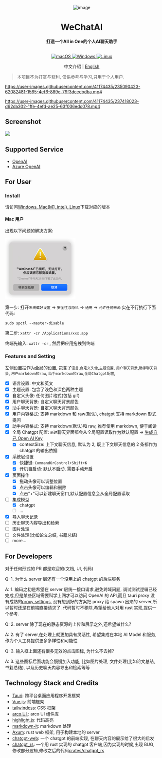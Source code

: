 <p align="center">
 <img src="docs/image/logo.png?raw=true" alt="image" height="100px"/>
<h1 align="center">WeChatAI</h1>
<div align="center">
 <strong>
    打造一个All in One的个人AI聊天助手
 </strong>
</div>
<br/>
<p align="center">
<a href="https://github.com/bingryan/WeChatAI/releases" target="_blank">
<img alt="macOS" src="https://img.shields.io/badge/-macOS-black?style=for-the-badge&logo=apple&logoColor=white" />
</a>
<a href="https://github.com/bingryan/WeChatAI/releases" target="_blank">
<img alt="Windows" src="https://img.shields.io/badge/Windows-0078D6?style=for-the-badge&logo=windows&logoColor=green" />
</a>
<a href="https://github.com/bingryan/WeChatAI/releases" target="_blank">
<img alt="Linux" src="https://img.shields.io/badge/Linux-FCC624?style=for-the-badge&logo=linux&logoColor=black" />
</a>
</p>

<p align="center">
    中文介绍 | <a href="./README.md">English</a>
</p>

> 本项目不为打赏与获利, 仅供参考与学习,只用于个人用户.

https://user-images.githubusercontent.com/41174435/235090423-62082481-1565-4ef6-889e-79f3dceebdba.mp4

https://user-images.githubusercontent.com/41174435/237418023-d62da302-1ffe-4efd-ae25-63f036edc078.mp4

## Screenshot

![](docs/image/WeChatAI-1.png)

## Supported Service

- [OpenAI](platform.openai.com)
- [Azure OpenAI](azure.com)

## For User

### Install

请访问[Windows, Mac(M1, intel), Linux](https://github.com/bingryan/WeChatAI/releases)下载对应的版本

#### Mac 用户

出现以下问题的解决方案:

<img src="docs/image/WeChatAI-2.png?raw=true" alt="image" height="200px"/>

第一步: 打开`系统偏好设置` -> `安全性与隐私` -> `通用` -> `允许任何来源`
实在不行执行下面代码:

```
sudo spctl --master-disable
```

第二步: `xattr -cr /Applications/xxx.app`

终端先输入: `xattr -cr` , 然后把应用拖拽到终端

### Features and Setting

左侧设置拦作为全局的设置, 包含了`语言`,`自定义头像`,`主题设置`, `用户聊天背景`,`助手聊天背景`, `用户markdown和raw`, `助手markdown和raw`,`全局Chatgpt配置`,

- [x] 语言设置: 中文和英文
- [x] 主题设置: 包含了浅色和深色两种主题
- [x] 自定义头像: 任何图片格式(包括 gif)
- [x] 用户聊天背景: 自定义聊天背景颜色
- [x] 助手聊天背景: 自定义聊天背景颜色
- [x] 用户内容格式: 支持 markdown 和 raw(默认), chatgpt 支持 markdown 形式提问
- [x] 助手内容格式: 支持 markdown(默认)和 raw, 推荐使用 markdown, 便于阅读
- [x] 全局 Chatgpt 配置: `新建`聊天界面都会从全局配置读取作为默认配置 -> [生成自己 Open AI Key](https://platform.openai.com/account/api-keys)
  - [x] contextSize: 上下文聊天信息, 默认为 2, 既上下文聊天信息的 2 条都作为 chatgpt 的输出依据
- [x] 系统层设置
  - [x] 快捷键: `CommandOrControl+Shift+K`
  - [x] 开机自启动: 默认不启动, 需要手动开启
- [x] 页面操作
  - [x] 拖动头像可以调整位置
  - [x] 点击头像可以编辑和删除
  - [x] 点击"+"可以新建聊天窗口,默认配置信息会从全局配置读取
- [ ] 集成模型
  - [x] chatgpt
  - [ ] ...
- [x] 导入聊天记录
- [ ] 历史聊天内容导出和检索
- [ ] 图片处理
- [ ] 文件处理(比如论文总结, 书籍总结)
- [ ] more...

## For Developers

对于任何形式的 PR 都是欢迎的(文档, UI, 代码)

Q: 1. 为什么 server 层还有一个没用上的 chatgpt 的后端服务

A: 1. 编码之初是希望在 server 层统一接口请求,避免跨域问题, 调试测试逻辑已经完成,但是某些区域需要科学上网才可以访问 OpenAI 的 API,而且 tauri proxy 没有成熟的[proxy settings](https://github.com/tauri-apps/tauri/issues/4263), 没有想到好的方案把 proxy 给 spawn 出来的 server,所以暂时还是在前端直接请求了. 代码暂时不移除,希望给他人对用 rust 实现,提供一个参考.

Q: 2. server 除了现在的静态资源的上传和展示之外,还希望做什么?

A: 2. 有了 server,在处理上就更加具有灵活性, 希望集成在本地 AI Model 和服务,作为个人工具提供更多多样性和可能性

Q: 3. 输入框上面还有很多无效的点击图标, 为什么不去掉?

A: 3. 这些图标后面功能会慢慢加入功能, 比如图片处理, 文件处理(比如论文总结,书籍总结), 以及历史聊天内容导出和检索等等

## Technology Stack and Credits

- [Tauri](https://github.com/tauri-apps/tauri): 跨平台桌面应用程序开发框架
- [Vue.js](https://vuejs.org/): 前端框架
- [tailwindcss](https://github.com/tailwindlabs/tailwindcss): CSS 框架
- [arco UI ](https://arco.design/): arco UI 组件库
- [highlight.js](https://github.com/highlightjs/highlight.js/): 代码高亮
- [markdown-it](https://github.com/markdown-it/markdown-it): markdown 处理
- [Axum](https://github.com/tokio-rs/axum): rust web 框架, 用于构建本地的 server
- [chatgpt-web](https://github.com/Chanzhaoyu/chatgpt-web): 一个 chatgpt 的前端实现, 在聊天内容的展示给了很大的启发
- [chatgpt_rs](https://github.com/Maxuss/chatgpt_rs): 一个用 rust 实现的 chatgpt 客户端,因为实现的时候,出现 BUG, 修改部分逻辑,修改之后的代码[crates/chatgpt_rs](https://github.com/bingryan/chat-ai-model/tree/main/crates/chatgpt_rs)
